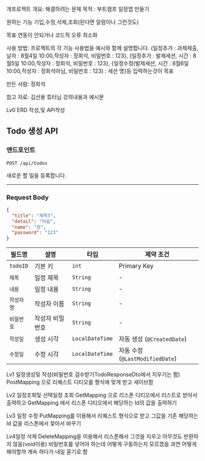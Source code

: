 개프로젝트 개요: 해결하려는 문제 목적 : 부트캠프 일정앱 만들기 

원하는  기능 기입,수정,삭제,조회(된다면 알람이나 그런것도)

목표 연동이 안되거나 코드적 오류 최소화

사용 방법: 프로젝트의 각 기능 사용법을 예시와 함께 설명합니다. 
{일정추가 : 과제제출, 날자 : 8월4일  10:00,작성자 : 정회석, 비밀번호 : 123},
{일정추가 : 발제세션, 시간 : 8월5일 10:00,작성자 : 정회석, 비밀번호 : 123},
{일정수정(발제세션, 시간 : 8월6일 10:00,작성자 : 정회석아님, 비밀번호 : 123) : 세션 명}등 입력하는것이 목표


만든 사람: 정회석

참고 자료: 김선용 튜터님 강의내용과 예시문

Lv0 ERD 작성,및 APi작성
##  Todo 생성 API

###  엔드포인트

`POST /api/todos`

새로운 할 일을 등록합니다.

---

###  Request Body

```json
{
  "title": "제목3",
  "detail": "아쉽",
  "name": "정",
  "password": "123"
}
```

| 필드명     | 설명       | 타입           | 제약 조건     |
|------------|------------|----------------|----------------|
| `todoID`   | 기본 키     | `int`          | Primary Key    |
| `제목`     | 일정 제목   | `String`       | -              |
| `내용`     | 일정 내용   | `String`       | -              |
| `작성자명` | 작성자 이름 | `String`       | -              |
| `비밀번호` | 작성자 비밀번호 | `String`   | -              |
| `작성일`   | 생성 시각   | `LocalDateTime`| 자동 생성 (`@CreatedDate`) |
| `수정일`   | 수정 시각   | `LocalDateTime`| 자동 수정 (`@LastModifiedDate`) |

Lv1
일정생성및 작성(비밀번호 검수받기TodoResponseDto에서 지우기는 함)
PostMapping 으로 리퀘스트 디티오를 형식에 맞게 받고 세이브함

Lv2
일정조회및 선택일정 조회
GetMapping 으로 리스폰 디티오에서 리스트로 받아서 출력하고
GetMapping 에서 리스폰 디티오에서 해당하는 Id의 값을 출력하기

Lv3
일정 수정
PutMapping를 이용해서 리퀘스트 형식으로 받고 그값을 기존 해당하는 Id 값을 리스폰에서 찿아서 바꾸기

Lv4일정 삭제
DeleteMapping을 이용해서 리스폰해서 그것을 지우고 아무것도 반환하지 않음(void이용)
비밀번호를 넣어야 하는데 어떻게 구동하는지 모르겠음 과연 어떻게 해야할까 계속 하다가 내일 묻기로 함